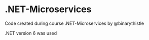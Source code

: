 # .NET-Microservices
Code created during course .NET-Microservices by @binarythistle 

.NET version 6 was used 
